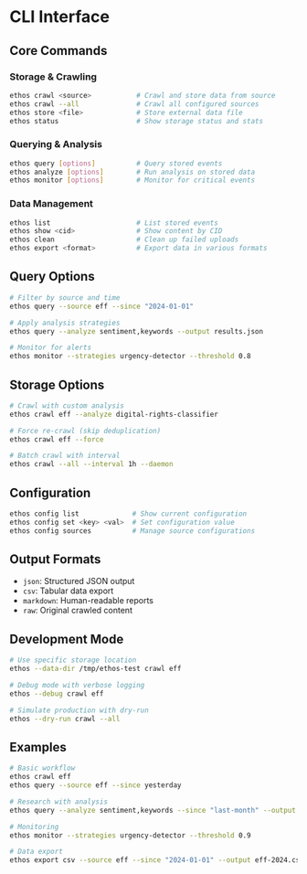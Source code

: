 # CLI Interface

## Core Commands

### Storage & Crawling

```bash
ethos crawl <source>           # Crawl and store data from source
ethos crawl --all              # Crawl all configured sources
ethos store <file>             # Store external data file
ethos status                   # Show storage status and stats
```

### Querying & Analysis

```bash
ethos query [options]          # Query stored events
ethos analyze [options]        # Run analysis on stored data
ethos monitor [options]        # Monitor for critical events
```

### Data Management

```bash
ethos list                     # List stored events
ethos show <cid>               # Show content by CID
ethos clean                    # Clean up failed uploads
ethos export <format>          # Export data in various formats
```

## Query Options

```bash
# Filter by source and time
ethos query --source eff --since "2024-01-01"

# Apply analysis strategies
ethos query --analyze sentiment,keywords --output results.json

# Monitor for alerts
ethos monitor --strategies urgency-detector --threshold 0.8
```

## Storage Options

```bash
# Crawl with custom analysis
ethos crawl eff --analyze digital-rights-classifier

# Force re-crawl (skip deduplication)
ethos crawl eff --force

# Batch crawl with interval
ethos crawl --all --interval 1h --daemon
```

## Configuration

```bash
ethos config list             # Show current configuration
ethos config set <key> <val>  # Set configuration value
ethos config sources          # Manage source configurations
```

## Output Formats

- `json`: Structured JSON output
- `csv`: Tabular data export
- `markdown`: Human-readable reports
- `raw`: Original crawled content

## Development Mode

```bash
# Use specific storage location
ethos --data-dir /tmp/ethos-test crawl eff

# Debug mode with verbose logging
ethos --debug crawl eff

# Simulate production with dry-run
ethos --dry-run crawl --all
```

## Examples

```bash
# Basic workflow
ethos crawl eff
ethos query --source eff --since yesterday

# Research with analysis
ethos query --analyze sentiment,keywords --since "last-month" --output research.json

# Monitoring
ethos monitor --strategies urgency-detector --threshold 0.9

# Data export
ethos export csv --source eff --since "2024-01-01" --output eff-2024.csv
```
